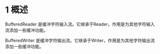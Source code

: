 # 1 概述

BufferedReader 是缓冲字符输入流。它继承于Reader，作用是为其他字符输入流添加一些缓冲功能。

BufferedWriter 是缓冲字符输出流。它继承于Writer，作用是为其他字符输出流添加一些缓冲功能。